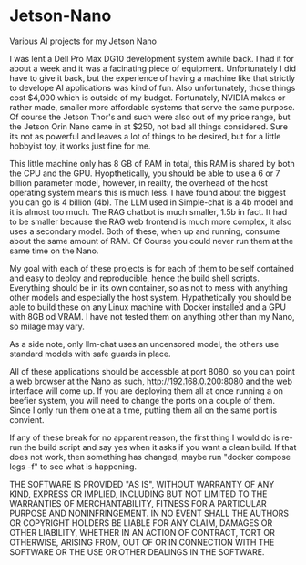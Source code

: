 # Jetson-Nano
Various AI projects for my Jetson Nano

I was lent a Dell Pro Max DG10 development system awhile back. I had it for about a week and it was a facinating piece of equipment. Unfortunately I did have to give it back, but the experience of having a machine like that strictly to develope AI applications was kind of fun. Also unfortunately, those things cost $4,000 which is outside of my budget. Fortunately, NVIDIA makes or rather made, smaller more affordable systems that serve the same purpose. Of course the Jetson Thor's and such were also out of my price range, but the Jetson Orin Nano came in at $250, not bad all things considered. Sure its not as powerful and leaves a lot of things to be desired, but for a little hobbyist toy, it works just fine for me.

This little machine only has 8 GB of RAM in total, this RAM is shared by both the CPU and the GPU. Hyopthetically, you should be able to use a 6 or 7 billion parameter model, however, in reailty, the overhead of the host operating system means this is much less. I have found about the biggest you can go is 4 billion (4b). The LLM used in Simple-chat is a 4b model and it is almost too much. The RAG chatbot is much smaller, 1.5b in fact. It had to be smaller because the RAG web frontend is much more complex, it also uses a secondary model. Both of these, when up and running, consume about the same amount of RAM. Of Course you could never run them at the same time on the Nano.

My goal with each of these projects is for each of them to be self contained and easy to deploy and reproducible, hence the build shell scripts. Everything should be in its own container, so as not to mess with anything other models and especially the host system. Hypathetically you should be able to build these on any Linux machine with Docker installed and a GPU with 8GB od VRAM. I have not tested them on anything other than my Nano, so milage may vary.

As a side note, only llm-chat uses an uncensored model, the others use standard models with safe guards in place.

All of these applications should be accessble at port 8080, so you can point a web browser at the Nano as such, http://192.168.0.200:8080 and the web interface will come up. If you are deploying them all at once running a on beefier system, you will need to change the ports on a couple of them. Since I only run them one at a time, putting them all on the same port is convient.

If any of these break for no apparent reason, the first thing I would do is re-run the build script and say yes when it asks if you want a clean build. If that does not work, then something has changed, maybe run "docker compose logs -f" to see what is happening.

THE SOFTWARE IS PROVIDED "AS IS", WITHOUT WARRANTY OF ANY KIND, EXPRESS OR
IMPLIED, INCLUDING BUT NOT LIMITED TO THE WARRANTIES OF MERCHANTABILITY,
FITNESS FOR A PARTICULAR PURPOSE AND NONINFRINGEMENT. IN NO EVENT SHALL THE
AUTHORS OR COPYRIGHT HOLDERS BE LIABLE FOR ANY CLAIM, DAMAGES OR OTHER
LIABILITY, WHETHER IN AN ACTION OF CONTRACT, TORT OR OTHERWISE, ARISING FROM,
OUT OF OR IN CONNECTION WITH THE SOFTWARE OR THE USE OR OTHER DEALINGS IN THE
SOFTWARE.

